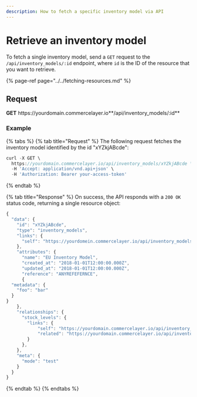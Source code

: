 ```yaml
---
description: How to fetch a specific inventory model via API
---
```


# Retrieve an inventory model

To fetch a single inventory model, send a `GET` request to the `/api/inventory_models/:id` endpoint, where `id` is the ID of the resource that you want to retrieve.

{% page-ref page="../../fetching-resources.md" %}

## Request

**GET** https://<i></i>yourdomain.commercelayer.io**/api/inventory_models/:id**

### **Example**

{% tabs %}
{% tab title="Request" %}
The following request fetches the inventory model identified by the id "xYZkjABcde":

```javascript
curl -X GET \
  https://yourdomain.commercelayer.io/api/inventory_models/xYZkjABcde \
  -H 'Accept: application/vnd.api+json' \
  -H 'Authorization: Bearer your-access-token'
```
{% endtab %}

{% tab title="Response" %}
On success, the API responds with a `200 OK` status code, returning a single resource object:

```javascript
{
  "data": {
    "id": "xYZkjABcde",
    "type": "inventory_models",
    "links": {
      "self": "https://yourdomein.commercelayer.io/api/inventory_models/xYZkjABcde"
    },
    "attributes": {
      "name": "EU Inventory Model",
      "created_at": "2018-01-01T12:00:00.000Z",
      "updated_at": "2018-01-01T12:00:00.000Z",
      "reference": "ANYREFEFERNCE",
      {
  "metadata": {
    "foo": "bar"
  }
}
    },
    "relationships": {
      "stock_levels": {
        "links": {
            "self": "https://yourdomain.commercelayer.io/api/inventory_models/xYZkjABcde/relationships/stock_levels",
            "related": "https://yourdomain.commercelayer.io/api/inventory_models/xYZkjABcde/stock_levels"
        }
      },
    },
    "meta": {
      "mode": "test"
    }
  }
}
```
{% endtab %}
{% endtabs %}
